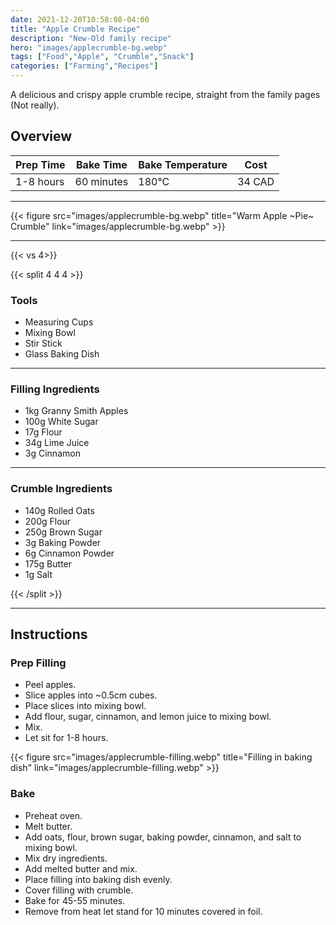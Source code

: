 ```yaml
---
date: 2021-12-20T10:58:08-04:00
title: "Apple Crumble Recipe"
description: "New-Old family recipe"
hero: "images/applecrumble-bg.webp"
tags: ["Food","Apple", "Crumble","Snack"]
categories: ["Farming","Recipes"]
---
```


A delicious and crispy apple crumble recipe, straight from the family pages (Not really).

<!--more-->

## Overview

| Prep Time   | Bake Time  | Bake Temperature  | Cost   |
|-------------|------------|-------------------|--------|
| 1-8 hours   | 60 minutes | 180°C             | 34 CAD |


___

{{< figure src="images/applecrumble-bg.webp" title="Warm Apple ~Pie~ Crumble" link="images/applecrumble-bg.webp" >}}

---

{{< vs 4>}}

{{< split 4 4 4 >}}

### Tools

- Measuring Cups
- Mixing Bowl
- Stir Stick
- Glass Baking Dish


---

### Filling Ingredients

- 1kg Granny Smith Apples
- 100g White Sugar
- 17g Flour
- 34g Lime Juice
- 3g Cinnamon

---

### Crumble Ingredients

- 140g Rolled Oats
- 200g Flour
- 250g Brown Sugar
- 3g Baking Powder
- 6g Cinnamon Powder
- 175g Butter
- 1g Salt


{{< /split >}}
___

## Instructions

### Prep Filling

- Peel apples.
- Slice apples into ~0.5cm cubes.
- Place slices into mixing bowl.
- Add flour, sugar, cinnamon, and lemon juice to mixing bowl.
- Mix.
- Let sit for 1-8 hours.

{{< figure src="images/applecrumble-filling.webp" title="Filling in baking dish" link="images/applecrumble-filling.webp" >}}

### Bake

- Preheat oven.
- Melt butter.
- Add oats, flour, brown sugar, baking powder, cinnamon, and salt to mixing bowl.
- Mix dry ingredients.
- Add melted butter and mix.
- Place filling into baking dish evenly.
- Cover filling with crumble.
- Bake for 45-55 minutes.
- Remove from heat let stand for 10 minutes covered in foil.
